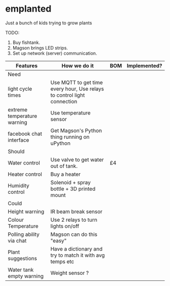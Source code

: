 # emplanted
Just a bunch of kids trying to grow plants

TODO:
1. Buy fishtank.
2. Magson brings LED strips.
3. Set up network (server) communication.

|           Features          |                               How we do it                              | BOM | Implemented? |
|-----------------------------|-------------------------------------------------------------------------|-----|--------------|
| Need                        |                                                                         |     |              |
| light cycle times           | Use MQTT to get time every hour, Use relays to control light connection |     |              |
| extreme temperature warning | Use temperature sensor                                                  |     |              |
| facebook chat interface     | Get Magson's Python thing running on uPython                            |     |              |
| Should                      |                                                                         |     |              |
| Water control               | Use valve to get water out of tank.                                     | £4     |              |
| Heater control              | Buy a heater                                                            |     |              |
| Humidity control            | Solenoid + spray bottle + 3D printed mount                              |     |              |
| Could                       |                                                                         |     |              |
| Height warning              | IR beam break sensor                                                    |     |              |
| Colour Temperature          | Use 2 relays to turn lights on/off                                      |     |              |
| Polling ability via chat    | Magson can do this "easy"                                               |     |              |
| Plant suggestions           | Have a dictionary and try to match it with avg temps etc                |     |              |
| Water tank empty warning    | Weight sensor ?
